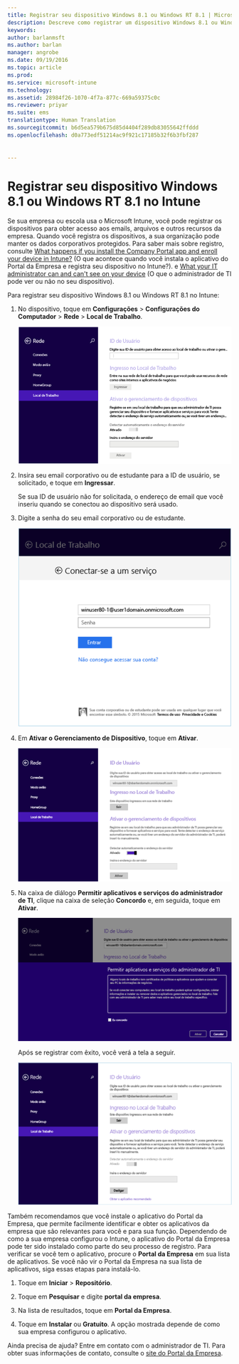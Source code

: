 ```yaml
---
title: Registrar seu dispositivo Windows 8.1 ou Windows RT 8.1 | Microsoft Docs
description: Descreve como registrar um dispositivo Windows 8.1 ou Windows RT 8.1 no Intune
keywords: 
author: barlanmsft
ms.author: barlan
manager: angrobe
ms.date: 09/19/2016
ms.topic: article
ms.prod: 
ms.service: microsoft-intune
ms.technology: 
ms.assetid: 28984f26-1070-4f7a-877c-669a59375c0c
ms.reviewer: priyar
ms.suite: ems
translationtype: Human Translation
ms.sourcegitcommit: b6d5ea579b675d85d4404f289db83055642ffddd
ms.openlocfilehash: d0a773edf51214ac9f921c17185b32f6b3fbf287


---
```



# <a name="enroll-your-windows-81-or-windows-rt-81-device-in-intune"></a>Registrar seu dispositivo Windows 8.1 ou Windows RT 8.1 no Intune

Se sua empresa ou escola usa o Microsoft Intune, você pode registrar os dispositivos para obter acesso aos emails, arquivos e outros recursos da empresa. Quando você registra os dispositivos, a sua organização pode manter os dados corporativos protegidos. Para saber mais sobre registro, consulte [What happens if you install the Company Portal app and enroll your device in Intune?](what-happens-if-you-install-the-company-portal-app-and-enroll-your-device-in-intune-windows.md) (O que acontece quando você instala o aplicativo do Portal da Empresa e registra seu dispositivo no Intune?). e [What your IT administrator can and can't see on your device](what-can-your-it-administrator-see-when-you-enroll-your-device-in-intune-windows.md) (O que o administrador de TI pode ver ou não no seu dispositivo).


Para registrar seu dispositivo Windows 8.1 ou Windows RT 8.1 no Intune:

1.  No dispositivo, toque em **Configurações** &gt; **Configurações do Computador** &gt; **Rede** &gt; **Local de Trabalho**.

    ![nav-to-workplace](./media/W81-1-workplacejoin.png)

2.  Insira seu email corporativo ou de estudante para a ID de usuário, se solicitado, e toque em **Ingressar**.

    Se sua ID de usuário não for solicitada, o endereço de email que você inseriu quando se conectou ao dispositivo será usado.

3.  Digite a senha do seu email corporativo ou de estudante.

    ![type-password](./media/W81-2-workplacesettings_signin.png)

4.  Em **Ativar o Gerenciamento de Dispositivo**, toque em **Ativar**.

    ![turn-on-device-management](./media/W81-3-dev-mgt-turn-on.png)

5.  Na caixa de diálogo **Permitir aplicativos e serviços do administrador de TI**, clique na caixa de seleção **Concordo** e, em seguida, toque em **Ativar**.

    ![turn-on-allow-apps-services](./media/W81-4-agree-allow-apps-services.png)

    Após se registrar com êxito, você verá a tela a seguir.

    ![enrollment-complete](./media/W81-5-enrolled-done.png)

Também recomendamos que você instale o aplicativo do Portal da Empresa, que permite facilmente identificar e obter os aplicativos da empresa que são relevantes para você e para sua função. Dependendo de como a sua empresa configurou o Intune, o aplicativo do Portal da Empresa pode ter sido instalado como parte do seu processo de registro. Para verificar se você tem o aplicativo, procure o **Portal da Empresa** em sua lista de aplicativos. Se você não vir o Portal da Empresa na sua lista de aplicativos, siga essas etapas para instalá-lo.

1.  Toque em **Iniciar** &gt; **Repositório**.

2.  Toque em **Pesquisar** e digite **portal da empresa**.

3.  Na lista de resultados, toque em **Portal da Empresa**.

4.  Toque em **Instalar** ou **Gratuito**. A opção mostrada depende de como sua empresa configurou o aplicativo.

Ainda precisa de ajuda? Entre em contato com o administrador de TI. Para obter suas informações de contato, consulte o [site do Portal da Empresa](http://portal.manage.microsoft.com).



<!--HONumber=Dec16_HO2-->


